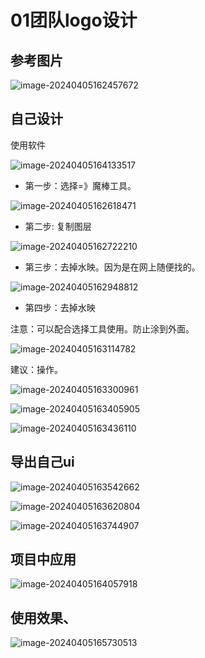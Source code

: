 # 01团队logo设计



## 参考图片

![image-20240405162457672](01团队logo设计.assets/image-20240405162457672.png)









## 自己设计

使用软件

![image-20240405164133517](01团队logo设计.assets/image-20240405164133517.png)



- 第一步：选择=》魔棒工具。

![image-20240405162618471](01团队logo设计.assets/image-20240405162618471.png)



- 第二步: 复制图层

![image-20240405162722210](01团队logo设计.assets/image-20240405162722210.png)



- 第三步：去掉水映。因为是在网上随便找的。

![image-20240405162948812](01团队logo设计.assets/image-20240405162948812.png)



- 第四步：去掉水映

注意：可以配合选择工具使用。防止涂到外面。

![image-20240405163114782](01团队logo设计.assets/image-20240405163114782.png)





建议：操作。

![image-20240405163300961](01团队logo设计.assets/image-20240405163300961.png)





![image-20240405163405905](01团队logo设计.assets/image-20240405163405905.png)





![image-20240405163436110](01团队logo设计.assets/image-20240405163436110.png)







## 导出自己ui

![image-20240405163542662](01团队logo设计.assets/image-20240405163542662.png)









![image-20240405163620804](01团队logo设计.assets/image-20240405163620804.png)





![image-20240405163744907](01团队logo设计.assets/image-20240405163744907.png)





## 项目中应用

![image-20240405164057918](01团队logo设计.assets/image-20240405164057918.png)





## 使用效果、

![image-20240405165730513](01团队logo设计.assets/image-20240405165730513.png)





